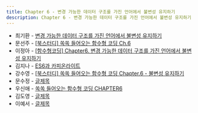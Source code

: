 ```yaml
---
title: Chapter 6 - 변경 가능한 데이터 구조를 가진 언어에서 불변성 유지하기
description: Chapter 6 - 변경 가능한 데이터 구조를 가진 언어에서 불변성 유지하기
---
```


- 최기환 - [변경 가능한 데이터 구조를 가진 언어에서 불변성 유지하기](https://circular-error-a3d.notion.site/c9f669d2291b4faca8124b68ed1699d6?pvs=4)
- 문선주 - [[북스터디] 쏙쏙 들어오는 함수형 코딩 Ch.6](https://moonsun-blog.vercel.app/function-6)
- 이정아 - [[함수형코딩] Chapter6. 변경 가능한 데이터 구조를 가진 언어에서 불변성 유지하기](https://sulfuric-banjo-5a8.notion.site/Chapter6-a33840a5f88d4f43afa3801739ec7374?pvs=4)
- 김지나 - [ES6과 카피온라이트](https://www.notion.so/zzinao/chap6-2499001b58a84cc5af96b0de14a720e0?pvs=4)
- 강수영 - [[북스터디] 쏙쏙 들어오는 함수형 코딩 Chapter.6 - 불변성 유지하기](https://velog.io/@sooyoung15928/%EB%B6%81%EC%8A%A4%ED%84%B0%EB%94%94-%EC%8F%99%EC%8F%99-%EB%93%A4%EC%96%B4%EC%98%A4%EB%8A%94-%ED%95%A8%EC%88%98%ED%98%95-%EC%BD%94%EB%94%A9-Chapter.6-%EB%B6%88%EB%B3%80%EC%84%B1-%EC%9C%A0%EC%A7%80%ED%95%98%EA%B8%B0)
- 문수정 - [글제목](링크)
- 우신애 - [쏙쏙 들어오는 함수형 코딩 CHAPTER6](https://velog.io/@wooshinae/%EC%8F%99%EC%8F%99-%EB%93%A4%EC%96%B4%EC%98%A4%EB%8A%94-%ED%95%A8%EC%88%98%ED%98%95%EC%BD%94%EB%94%A9-CHAPTER6)
- 김도영 - [글제목](링크)
- 이예서 - [글제목](링크)
